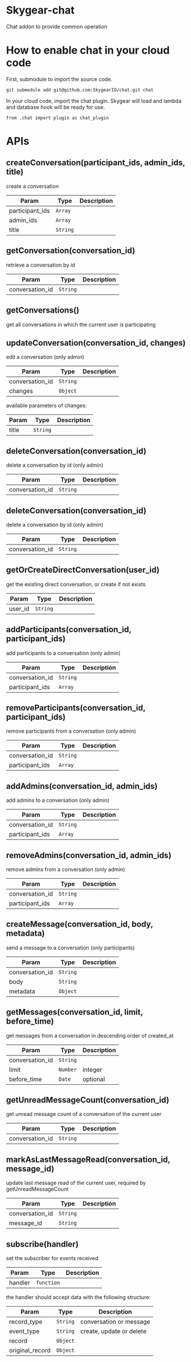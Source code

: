 # Skygear-chat
Chat addon to provide common operation

# How to enable chat in your cloud code 

First, submodule to import the source code.

```
git submodule add git@github.com:SkygearIO/chat.git chat
```

In your cloud code, import the chat plugin. Skygear will load and lambda and
database hook will be ready for use.
```
from .chat import plugin as chat_plugin
```

# APIs

## createConversation(participant_ids, admin_ids, title)
create a conversation

| Param  | Type                | Description  |
| ------ | ------------------- | ------------ |
| participant_ids  | <code>Array</code> | |
| admin_ids | <code>Array</code> | |
| title | <code>String</code> | |


## getConversation(conversation_id)
retrieve a conversation by id

| Param  | Type                | Description  |
| ------ | ------------------- | ------------ |
| conversation_id  | <code>String</code> | |


## getConversations()
get all conversations in which the current user is participating


## updateConversation(conversation_id, changes)
edit a conversation (only admin)

| Param  | Type                | Description  |
| ------ | ------------------- | ------------ |
| conversation_id  | <code>String</code> | |
| changes | <code>Object</code> | |

available parameters of changes:

| Param  | Type                | Description  |
| ------ | ------------------- | ------------ |
| title | <code>String</code> | |


## deleteConversation(conversation_id)
delete a conversation by id (only admin)

| Param  | Type                | Description  |
| ------ | ------------------- | ------------ |
| conversation_id  | <code>String</code> | |


## deleteConversation(conversation_id)
delete a conversation by id (only admin)

| Param  | Type                | Description  |
| ------ | ------------------- | ------------ |
| conversation_id  | <code>String</code> | |

## getOrCreateDirectConversation(user_id)
get the existing direct conversation, or create if not exists

| Param  | Type                | Description  |
| ------ | ------------------- | ------------ |
| user_id  | <code>String</code> | |

## addParticipants(conversation_id, participant_ids)
add participants to a conversation (only admin)

| Param  | Type                | Description  |
| ------ | ------------------- | ------------ |
| conversation_id  | <code>String</code> | |
| participant_ids  | <code>Array</code> | |


## removeParticipants(conversation_id, participant_ids)
remove participants from a conversation (only admin)

| Param  | Type                | Description  |
| ------ | ------------------- | ------------ |
| conversation_id  | <code>String</code> | |
| participant_ids  | <code>Array</code> | |


## addAdmins(conversation_id, admin_ids)
add admins to a conversation (only admin)

| Param  | Type                | Description  |
| ------ | ------------------- | ------------ |
| conversation_id  | <code>String</code> | |
| participant_ids  | <code>Array</code> | |


## removeAdmins(conversation_id, admin_ids)
remove admins from a conversation (only admin)

| Param  | Type                | Description  |
| ------ | ------------------- | ------------ |
| conversation_id  | <code>String</code> | |
| participant_ids  | <code>Array</code> | |


## createMessage(conversation_id, body, metadata)
send a message to a conversation (only participants)

| Param  | Type                | Description  |
| ------ | ------------------- | ------------ |
| conversation_id  | <code>String</code> | |
| body| <code>String</code> | |
| metadata| <code>Object</code> | |


## getMessages(conversation_id, limit, before_time)
get messages from a conversation in descending order of created_at

| Param  | Type                | Description  |
| ------ | ------------------- | ------------ |
| conversation_id  | <code>String</code> | |
| limit | <code>Number</code> | integer |
| before_time | <code>Date</code> | optional |


## getUnreadMessageCount(conversation_id)
get unread message count of a conversation of the current user 

| Param  | Type                | Description  |
| ------ | ------------------- | ------------ |
| conversation_id  | <code>String</code> | |


## markAsLastMessageRead(conversation_id, message_id)
update last message read of the current user, 
required by getUnreadMessageCount 

| Param  | Type                | Description  |
| ------ | ------------------- | ------------ |
| conversation_id  | <code>String</code> | |
| message_id | <code>String</code> | |


## subscribe(handler)
set the subscriber for events received

| Param  | Type                | Description  |
| ------ | ------------------- | ------------ |
| handler| <code>function</code> |  |

the handler should accept data with the following structure:

| Param  | Type                | Description  |
| ------ | ------------------- | ------------ |
| record_type | <code>String</code> | conversation or message |
| event_type | <code>String</code> | create, update or delete |
| record | <code>Object</code> |  |
| original_record | <code>Object</code> |  |

